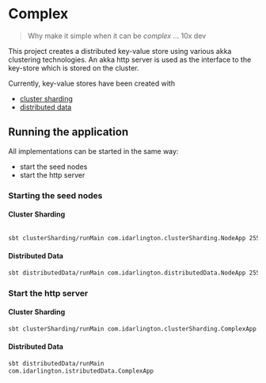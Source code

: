 # Complex

> Why make it simple when it can be *complex*
> ... 10x dev

This project creates a distributed key-value store using various akka clustering technologies. An akka http server is used as the interface to the key-store which is stored on the cluster.

Currently, key-value stores have been created with

- [cluster sharding]()
- [distributed data]()

## Running the application

All implementations can be started in the same way:

- start the seed nodes
- start the http server


### Starting the seed nodes

#### Cluster Sharding

``` bash 

sbt clusterSharding/runMain com.idarlington.clusterSharding.NodeApp 2551 2552

```
#### Distributed Data

``` bash
sbt distributedData/runMain com.idarlington.distributedData.NodeApp 2551 2552
```



### Start the http server

#### Cluster Sharding

``` bash
sbt clusterSharding/runMain com.idarlington.clusterSharding.ComplexApp
```

#### Distributed Data

``` bash
sbt distributedData/runMain
com.idarlington.istributedData.ComplexApp
```

###
